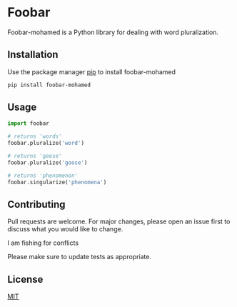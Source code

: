 # Foobar

Foobar-mohamed is a Python library for dealing with word pluralization.

## Installation

Use the package manager [pip](https://pip.pypa.io/en/stable/) to install foobar-mohamed

```bash
pip install foobar-mohamed
```

## Usage

```python
import foobar

# returns 'words'
foobar.pluralize('word')

# returns 'geese'
foobar.pluralize('goose')

# returns 'phenomenon'
foobar.singularize('phenomena')
```

## Contributing
Pull requests are welcome. For major changes, please open an issue first to discuss what you would like to change.

I am fishing for conflicts

Please make sure to update tests as appropriate.

## License
[MIT](https://choosealicense.com/licenses/mit/)
